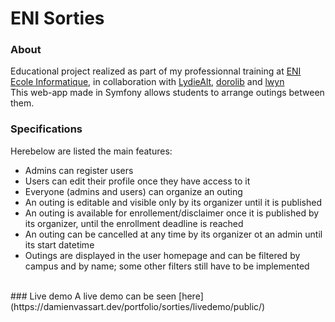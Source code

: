 # ENI Sorties
### About 
Educational project realized as part of my professionnal training at [ENI Ecole Informatique](https://www.eni-ecole.fr/), in collaboration with [LydieAlt](https://github.com/LydieAlt), [dorolib](https://github.com/dorolib) and [lwyn](https://github.com/EugenieFuchs) <br>
This web-app made in Symfony allows students to arrange outings between them. <br>
### Specifications
Herebelow are listed the main features:
- Admins can register users
- Users can edit their profile once they have access to it
- Everyone (admins and users) can organize an outing
- An outing is editable and visible only by its organizer until it is published
- An outing is available for enrollement/disclaimer once it is published by its organizer, until the enrollment deadline is reached
- An outing can be cancelled at any time by its organizer ot an admin until its start datetime
- Outings are displayed in the user homepage and can be filtered by campus and by name; some other filters still have to be implemented
<br>
### Live demo
A live demo can be seen [here](https://damienvassart.dev/portfolio/sorties/livedemo/public/)
